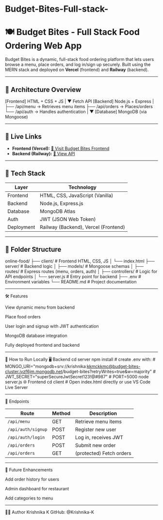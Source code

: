 # Budget-Bites-Full-stack-
# 🍽️ Budget Bites - Full Stack Food Ordering Web App

Budget Bites is a dynamic, full-stack food ordering platform that lets users browse a menu, place orders, and log in/sign up securely. Built using the MERN stack and deployed on **Vercel** (frontend) and **Railway** (backend).

---

## 🧩 Architecture Overview

[Frontend]
HTML + CSS + JS
|
▼ Fetch API
[Backend]
Node.js + Express
|
├── /api/menu → Retrieves menu items
├── /api/orders → Places/orders
└── /api/auth → Handles authentication
|
▼
[Database]
MongoDB (via Mongoose)

---

## 🚀 Live Links

- **Frontend (Vercel):** [🔗 Visit Budget Bites Frontend](https://budget-bites-full-stack.vercel.app/)
- **Backend (Railway):** [🔗 View API](https://budget-bites-backend-production.up.railway.app/)

---

## 🔧 Tech Stack

| Layer     | Technology                      |
|-----------|----------------------------------|
| Frontend  | HTML, CSS, JavaScript (Vanilla) |
| Backend   | Node.js, Express.js             |
| Database  | MongoDB Atlas                   |
| Auth      | JWT (JSON Web Token)            |
| Deployment| Railway (Backend), Vercel (Frontend) |

---

## 📂 Folder Structure

online-food/
├── client/ # Frontend HTML, CSS, JS
│ └── index.html
├── server/ # Backend logic
│ ├── models/ # Mongoose schemas
│ ├── routes/ # Express routes (menu, orders, auth)
│ ├── controllers/ # Logic for API endpoints
│ └── server.js # Entry point for backend
├── .env # Environment variables
└── README.md # Project documentation

---

🛠️ Features


View dynamic menu from backend

Place food orders

User login and signup with JWT authentication

MongoDB database integration

Fully deployed frontend and backend

---


🧪 How to Run Locally
  🖥️ Backend
        cd server
        npm install
        # create .env with:
        # MONGO_URI="mongodb+srv://krishnika:kkmckkmc@budget-bites-cluster.ivzf6jm.mongodb.net/budget-bites?retryWrites=true&w=majority"
        # JWT_SECRET="superSecureJwtSecret123!@#987"
        # PORT=5000
        node server.js
  🌐 Frontend
        cd client
        # Open index.html directly or use VS Code Live Server

---

🔧 Endpoints

| Route              | Method | Description              |
| ------------------ | ------ | ------------------------ |
| `/api/menu`        | GET    | Retrieve menu items      |
| `/api/auth/signup` | POST   | Register new user        |
| `/api/auth/login`  | POST   | Log in, receives JWT     |
| `/api/orders`      | POST   | Submit new order         |
| `/api/orders`      | GET    | (protected) Fetch orders |


---

📌 Future Enhancements

Add order history for users

Admin dashboard for restaurant

Add categories to menu

---

👨‍💻 Author
Krishnika K
GitHub: @Krishnika-K
